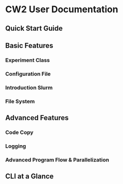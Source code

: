 # CW2 User Documentation
## Quick Start Guide
## Basic Features
### Experiment Class
### Configuration File
### Introduction Slurm
### File System
## Advanced Features
### Code Copy
### Logging
### Advanced Program Flow & Parallelization
## CLI at a Glance